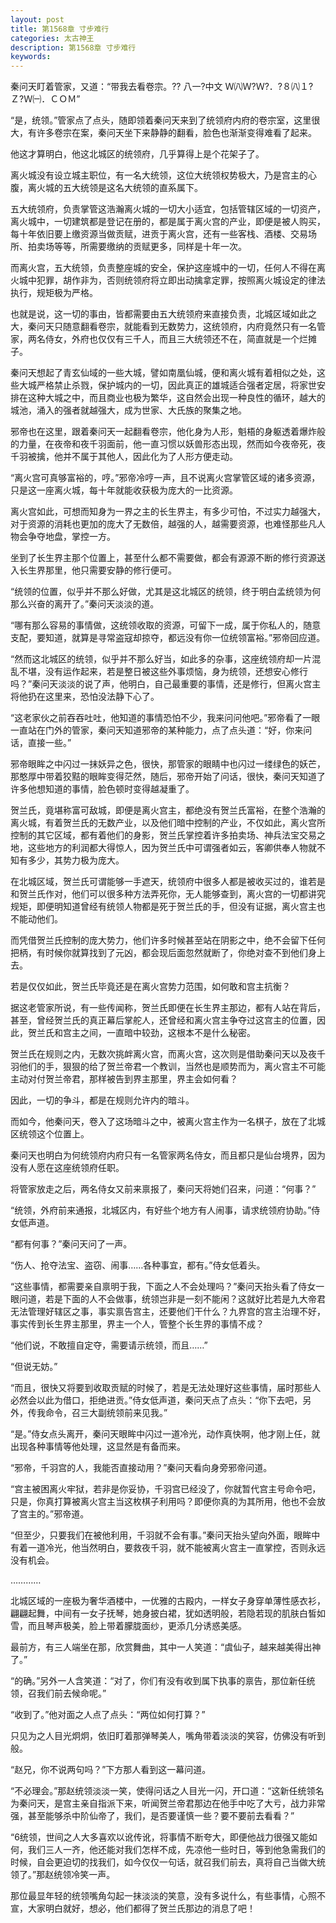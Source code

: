 ```yaml
---
layout: post
title: 第1568章 寸步难行
categories: 太古神王
description: 第1568章 寸步难行
keywords:
---
```


秦问天盯着管家，又道：“带我去看卷宗。??  八一?中文 Ｗ㈧Ｗ?Ｗ?．?８㈧１?Ｚ?Ｗ㈠．ＣＯＭ”

“是，统领。”管家点了点头，随即领着秦问天来到了统领府内府的卷宗室，这里很大，有许多卷宗在案，秦问天坐下来静静的翻看，脸色也渐渐变得难看了起来。

他这才算明白，他这北城区的统领府，几乎算得上是个花架子了。

离火城没有设立城主职位，有一名大统领，这位大统领权势极大，乃是宫主的心腹，离火城的五大统领是这名大统领的直系属下。

五大统领府，负责掌管这浩瀚离火城的一切大小适宜，包括管辖区域的一切资产，离火城中，一切建筑都是登记在册的，都是属于离火宫的产业，即便是被人购买，每十年依旧要上缴资源当做贡赋，进贡于离火宫，还有一些客栈、酒楼、交易场所、拍卖场等等，所需要缴纳的贡赋更多，同样是十年一次。

而离火宫，五大统领，负责整座城的安全，保护这座城中的一切，任何人不得在离火城中犯罪，胡作非为，否则统领府将立即出动擒拿定罪，按照离火城设定的律法执行，规矩极为严格。

也就是说，这一切的事由，皆都需要由五大统领府来直接负责，北城区域如此之大，秦问天只随意翻看卷宗，就能看到无数势力，这统领府，内府竟然只有一名管家，两名侍女，外府也仅仅有三千人，而且三大统领还不在，简直就是一个烂摊子。

秦问天想起了青玄仙域的一些大城，譬如南凰仙城，便和离火城有着相似之处，这些大城严格禁止杀戮，保护城内的一切，因此真正的雄城适合强者定居，将家世安排在这种大城之中，而且商业也极为繁华，这自然会出现一种良性的循环，越大的城池，涌入的强者就越强大，成为世家、大氏族的聚集之地。

邪帝也在这里，跟着秦问天一起翻看卷宗，他化身为人形，魁梧的身躯透着爆炸般的力量，在夜帝和夜千羽面前，他一直习惯以妖兽形态出现，然而如今夜帝死，夜千羽被擒，他并不属于其他人，因此化为了人形方便走动。

“离火宫可真够富裕的，哼。”邪帝冷哼一声，且不说离火宫掌管区域的诸多资源，只是这一座离火城，每十年就能收获极为庞大的一比资源。

离火宫如此，可想而知身为一界之主的长生界主，有多少可怕，不过实力越强大，对于资源的消耗也更加的庞大了无数倍，越强的人，越需要资源，也难怪那些凡人物会争夺地盘，掌控一方。

坐到了长生界主那个位置上，甚至什么都不需要做，都会有源源不断的修行资源送入长生界那里，他只需要安静的修行便可。

“统领的位置，似乎并不那么好做，尤其是这北城区的统领，终于明白孟统领为何那么兴奋的离开了。”秦问天淡淡的道。

“哪有那么容易的事情做，这统领收取的资源，可留下一成，属于你私人的，随意支配，要知道，就算是寻常盗寇却掠夺，都远没有你一位统领富裕。”邪帝回应道。

“然而这北城区的统领，似乎并不那么好当，如此多的杂事，这座统领府却一片混乱不堪，没有运作起来，若是整日被这些外事烦恼，身为统领，还想安心修行吗？”秦问天淡淡的说了声，他明白，自己最重要的事情，还是修行，但离火宫主将他扔在这里来，恐怕没法静下心了。

“这老家伙之前吞吞吐吐，他知道的事情恐怕不少，我来问问他吧。”邪帝看了一眼一直站在门外的管家，秦问天知道邪帝的某种能力，点了点头道：“好，你来问话，直接一些。”

邪帝眼眸之中闪过一抹妖异之色，很快，那管家的眼睛中也闪过一缕绿色的妖芒，那憨厚中带着狡黠的眼眸变得茫然，随后，邪帝开始了问话，很快，秦问天知道了许多他想知道的事情，脸色顿时变得越凝重了。

贺兰氏，竟堪称富可敌城，即便是离火宫主，都绝没有贺兰氏富裕，在整个浩瀚的离火城，有着贺兰氏的无数产业，以及他们暗中控制的产业，不仅如此，离火宫所控制的其它区域，都有着他们的身影，贺兰氏掌控着许多拍卖场、神兵法宝交易之地，这些地方的利润都大得惊人，因为贺兰氏中可谓强者如云，客卿供奉人物就不知有多少，其势力极为庞大。

在北城区域，贺兰氏可谓能够一手遮天，统领府中很多人都是被收买过的，谁若是和贺兰氏作对，他们可以很多种方法弄死你，无人能够查到，离火宫的一切都讲究规矩，即便明知道曾经有统领人物都是死于贺兰氏的手，但没有证据，离火宫主也不能动他们。

而凭借贺兰氏控制的庞大势力，他们许多时候甚至站在阴影之中，绝不会留下任何把柄，有时候你就算找到了元凶，都会现后面忽然就断了，你绝对查不到他们身上去。

若是仅仅如此，贺兰氏毕竟还是在离火宫势力范围，如何敢和宫主抗衡？

据这老管家所说，有一些传闻称，贺兰氏即便在长生界主那边，都有人站在背后，甚至，曾经贺兰氏的真正幕后掌舵人，还曾经和离火宫主争夺过这宫主的位置，因此，贺兰氏和宫主之间，一直暗中较劲，这根本不是什么秘密。

贺兰氏在规则之内，无数次挑衅离火宫，而离火宫，这次则是借助秦问天以及夜千羽他们的手，狠狠的给了贺兰帝君一个教训，当然也是顺势而为，离火宫主不可能主动对付贺兰帝君，那样被告到界主那里，界主会如何看？

因此，一切的争斗，都是在规则允许内的暗斗。

而如今，他秦问天，卷入了这场暗斗之中，被离火宫主作为一名棋子，放在了北城区统领这个位置上。

秦问天也明白为何统领府内府只有一名管家两名侍女，而且都只是仙台境界，因为没有人愿在这座统领府任职。

将管家放走之后，两名侍女又前来禀报了，秦问天将她们召来，问道：“何事？”

“统领，外府前来通报，北城区内，有好些个地方有人闹事，请求统领府协助。”侍女低声道。

“都有何事？”秦问天问了一声。

“伤人、抢夺法宝、盗窃、闹事……各种事宜，都有。”侍女低着头。

“这些事情，都需要亲自禀明于我，下面之人不会处理吗？”秦问天抬头看了侍女一眼问道，若是下面的人不会做事，统领岂非是一刻不能闲？这就好比若是九大帝君无法管理好辖区之事，事实禀告宫主，还要他们干什么？九界宫的宫主治理不好，事实传到长生界主那里，界主一个人，管整个长生界的事情不成？

“他们说，不敢擅自定夺，需要请示统领，而且……”

“但说无妨。”

“而且，很快又将要到收取贡赋的时候了，若是无法处理好这些事情，届时那些人必然会以此为借口，拒绝进贡。”侍女低声道，秦问天点了点头：“你下去吧，另外，传我命令，召三大副统领前来见我。”

“是。”侍女点头离开，秦问天眼眸中闪过一道冷光，动作真快啊，他才刚上任，就出现各种事情等他处理，这显然是有备而来。

“邪帝，千羽宫的人，我能否直接动用？”秦问天看向身旁邪帝问道。

“宫主被困离火牢狱，若非是你妥协，千羽宫已经没了，你就暂代宫主号命令吧，只是，你真打算被离火宫主当这枚棋子利用吗？即便你真的为其所用，他也不会放了宫主的。”邪帝道。

“但至少，只要我们在被他利用，千羽就不会有事。”秦问天抬头望向外面，眼眸中有着一道冷光，他当然明白，要救夜千羽，就不能被离火宫主一直掌控，否则永远没有机会。

…………

北城区域的一座极为奢华酒楼中，一优雅的古殿内，一样女子身穿单薄性感衣衫，翩翩起舞，中间有一女子抚琴，她身披白裙，犹如透明般，若隐若现的肌肤白皙如雪，而且琴声极美，脸上带着朦胧面纱，更添几分诱惑美感。

最前方，有三人端坐在那，欣赏舞曲，其中一人笑道：“虞仙子，越来越美得出神了。”

“的确。”另外一人含笑道：“对了，你们有没有收到属下执事的禀告，那位新任统领，召我们前去候命呢。”

“收到了。”他对面之人点了点头：“两位如何打算？”

只见为之人目光炯炯，依旧盯着那弹琴美人，嘴角带着淡淡的笑容，仿佛没有听到般。

“赵兄，你不说两句吗？”下方那人看到这一幕问道。

“不必理会。”那赵统领淡淡一笑，使得问话之人目光一闪，开口道：“这新任统领名为秦问天，是宫主亲自指派下来，听闻贺兰帝君那边在他手中吃了大亏，战力非常强，甚至能够杀中阶仙帝了，我们，是否要谨慎一些？要不要前去看看？”

“6统领，世间之人大多喜欢以讹传讹，将事情不断夸大，即便他战力很强又能如何，我们三人一齐，他还能对我们怎样不成，先凉他一些时日，等到他急需我们的时候，自会更迫切的找我们，如今仅仅一句话，就召我们前去，真将自己当做大统领了。”那赵统领冷笑一声。

那位最显年轻的统领嘴角勾起一抹淡淡的笑意，没有多说什么，有些事情，心照不宣，大家明白就好，想必，他们都得了贺兰氏那边的消息了吧！
